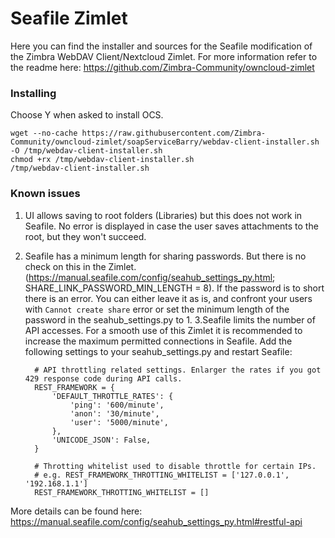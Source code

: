 # Seafile Zimlet
Here you can find the installer and sources for the Seafile modification of the Zimbra WebDAV Client/Nextcloud Zimlet. For more information refer to the readme here: https://github.com/Zimbra-Community/owncloud-zimlet


### Installing
Choose Y when asked to install OCS.

    wget --no-cache https://raw.githubusercontent.com/Zimbra-Community/owncloud-zimlet/soapServiceBarry/webdav-client-installer.sh -O /tmp/webdav-client-installer.sh
    chmod +rx /tmp/webdav-client-installer.sh
    /tmp/webdav-client-installer.sh 

### Known issues

1. UI allows saving to root folders (Libraries) but this does not work in Seafile. No error is displayed in case the user saves attachments to the root, but they won't succeed.
2. Seafile has a minimum length for sharing passwords. But there is no check on this in the Zimlet. (https://manual.seafile.com/config/seahub_settings_py.html; SHARE_LINK_PASSWORD_MIN_LENGTH = 8). If the password is to short there is an error.
You can either leave it as is, and confront your users with `Cannot create share` error or set the minimum length of the password in the seahub_settings.py to 1.
3.Seafile limits the number of API accesses. For a smooth use of this Zimlet it is recommended to increase the maximum permitted connections in Seafile. Add the following settings to your seahub_settings.py and restart Seafile:

         # API throttling related settings. Enlarger the rates if you got 429 response code during API calls.
         REST_FRAMEWORK = {
             'DEFAULT_THROTTLE_RATES': {
                 'ping': '600/minute',
                 'anon': '30/minute',
                 'user': '5000/minute',
             },
             'UNICODE_JSON': False,
         }

         # Throtting whitelist used to disable throttle for certain IPs.
         # e.g. REST_FRAMEWORK_THROTTING_WHITELIST = ['127.0.0.1', '192.168.1.1']
         REST_FRAMEWORK_THROTTING_WHITELIST = []
      
More details can be found here: https://manual.seafile.com/config/seahub_settings_py.html#restful-api
